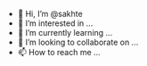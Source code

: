 - 👋 Hi, I’m @sakhte
- 👀 I’m interested in ...
- 🌱 I’m currently learning ...
- 💞️ I’m looking to collaborate on ...
- 📫 How to reach me ...

<!---
sakhte/sakhte is a ✨ special ✨ repository because its `README.md` (this file) appears on your GitHub profile.
You can click the Preview link to take a look at your changes.
--->
